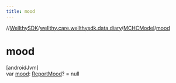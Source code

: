 ```yaml
---
title: mood
---
```

//[WellthySDK](../../../index.html)/[wellthy.care.wellthysdk.data.diary](../index.html)/[MCHCModel](index.html)/[mood](mood.html)



# mood



[androidJvm]\
var [mood](mood.html): [ReportMood](../-report-mood/index.html)? = null




